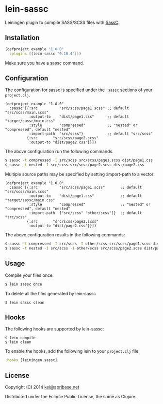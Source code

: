 # lein-sassc

Leiningen plugin to compile SASS/SCSS files with [SassC](https://github.com/sass/sassc).

## Installation

```clj
(defproject example "1.0.0"
  :plugins [[lein-sassc "0.10.4"]])
```

Make sure you have a [sassc](https://github.com/sass/sassc) command.

## Configuration

The configuration for sassc is specified under the `:sassc` sections of your `project.clj`.

```
(defproject example "1.0.0"
  :sassc [{:src          "src/scss/page1.scss" ;; default "src/scss/main.scss"
           :output-to    "dist/page1.css"      ;; default "target/sassc/main.css"
           :style        "compressed"          ;; "nested" or "compressed", default "nested"
           :import-path  "src/scss"}           ;; default "src/scss"
          {:src       "src/scss/page2.scss"
           :output-to "dist/page2.css"}}])
```

The above configuration run the following commands.

```sh
$ sassc -t compressed -I src/scss src/scss/page1.scss dist/page1.css
$ sassc -t nested -I src/scss src/scss/page2.scss dist/page2.css
```

Multiple source paths may be specified by setting :import-path to a vector:

```
(defproject example "1.0.0"
  :sassc [{:src          "src/scss/page1.scss"       ;; default "src/scss/main.scss"
           :output-to    "dist/page1.css"            ;; default "target/sassc/main.css"
           :style        "compressed"                ;; "nested" or "compressed", default "nested"
           :import-path  ["src/scss" "other/scss"]}  ;; default "src/scss"
          {:src       "src/scss/page2.scss"
           :output-to "dist/page2.css"}}])
```

The above configuration results in the following commands:

```sh
$ sassc -t compressed -I src/scss -I other/scss src/scss/page1.scss dist/page1.css
$ sassc -t nested -I src/scss -I other/scss src/scss/page2.scss dist/page2.css
```

## Usage

Compile your files once:

```sh
$ lein sassc once
```

To delete all the files generated by lein-sassc

```
$ lein sassc clean
```

## Hooks

The following hooks are supported by lein-sassc:

```
$ lein compile
$ lein clean
```

To enable the hooks, add the following lein to your `project.clj` file:

```clj
:hooks [leiningen.sassc]
```

## License

Copyright (C) 2014 kei@apribase.net

Distributed under the Eclipse Public License, the same as Clojure.
